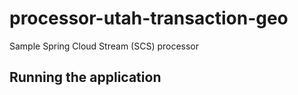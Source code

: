 # processor-utah-transaction-geo

Sample Spring Cloud Stream (SCS) processor 

## Running the application

